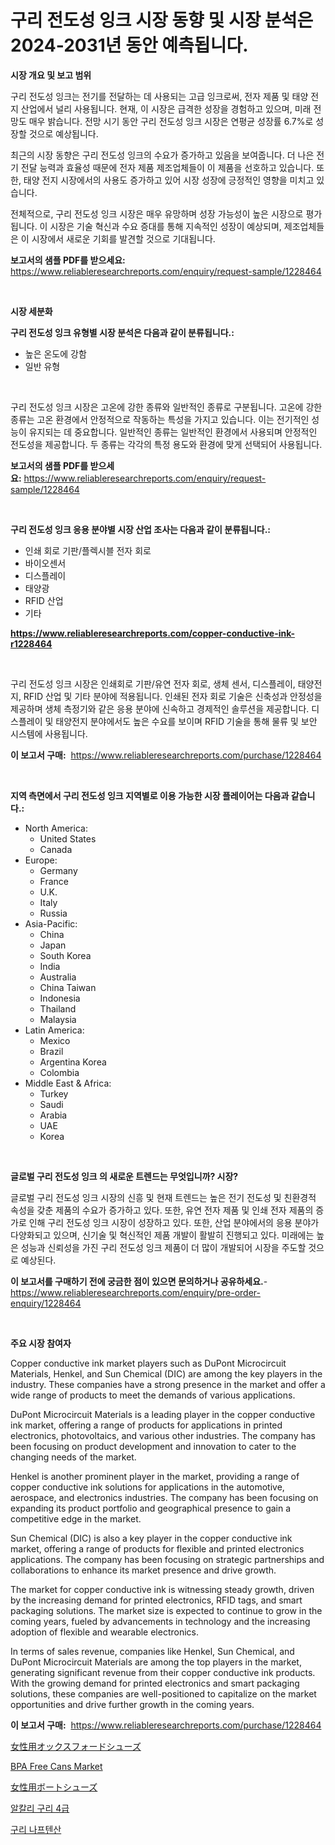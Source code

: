 <p><h1>구리 전도성 잉크 시장 동향 및 시장 분석은 2024-2031년 동안 예측됩니다.</h1></p><p><strong>시장 개요 및 보고 범위</strong></p>
<p><p>구리 전도성 잉크는 전기를 전달하는 데 사용되는 고급 잉크로써, 전자 제품 및 태양 전지 산업에서 널리 사용됩니다. 현재, 이 시장은 급격한 성장을 경험하고 있으며, 미래 전망도 매우 밝습니다. 전망 시기 동안 구리 전도성 잉크 시장은 연평균 성장률 6.7%로 성장할 것으로 예상됩니다.</p><p>최근의 시장 동향은 구리 전도성 잉크의 수요가 증가하고 있음을 보여줍니다. 더 나은 전기 전달 능력과 효율성 때문에 전자 제품 제조업체들이 이 제품을 선호하고 있습니다. 또한, 태양 전지 시장에서의 사용도 증가하고 있어 시장 성장에 긍정적인 영향을 미치고 있습니다.</p><p>전체적으로, 구리 전도성 잉크 시장은 매우 유망하며 성장 가능성이 높은 시장으로 평가됩니다. 이 시장은 기술 혁신과 수요 증대를 통해 지속적인 성장이 예상되며, 제조업체들은 이 시장에서 새로운 기회를 발견할 것으로 기대됩니다.</p></p>
<p><strong>보고서의 샘플 PDF를 받으세요:</strong> <a href="https://www.reliableresearchreports.com/enquiry/request-sample/1228464">https://www.reliableresearchreports.com/enquiry/request-sample/1228464</a></p>
<p>&nbsp;</p>
<p><strong>시장 세분화</strong></p>
<p><strong>구리 전도성 잉크 유형별 시장 분석은 다음과 같이 분류됩니다.:</strong></p>
<p><ul><li>높은 온도에 강함</li><li>일반 유형</li></ul></p>
<p>&nbsp;</p>
<p><p>구리 전도성 잉크 시장은 고온에 강한 종류와 일반적인 종류로 구분됩니다. 고온에 강한 종류는 고온 환경에서 안정적으로 작동하는 특성을 가지고 있습니다. 이는 전기적인 성능이 유지되는 데 중요합니다. 일반적인 종류는 일반적인 환경에서 사용되며 안정적인 전도성을 제공합니다. 두 종류는 각각의 특정 용도와 환경에 맞게 선택되어 사용됩니다.</p></p>
<p><strong>보고서의 샘플 PDF를 받으세요:</strong>&nbsp;<a href="https://www.reliableresearchreports.com/enquiry/request-sample/1228464">https://www.reliableresearchreports.com/enquiry/request-sample/1228464</a></p>
<p>&nbsp;</p>
<p><strong> 구리 전도성 잉크 응용 분야별 시장 산업 조사는 다음과 같이 분류됩니다.:</strong></p>
<p><ul><li>인쇄 회로 기판/플렉시블 전자 회로</li><li>바이오센서</li><li>디스플레이</li><li>태양광</li><li>RFID 산업</li><li>기타</li></ul></p>
<p><strong><a href="https://www.reliableresearchreports.com/copper-conductive-ink-r1228464">https://www.reliableresearchreports.com/copper-conductive-ink-r1228464</a></strong></p>
<p>&nbsp;</p>
<p><p>구리 전도성 잉크 시장은 인쇄회로 기판/유연 전자 회로, 생체 센서, 디스플레이, 태양전지, RFID 산업 및 기타 분야에 적용됩니다. 인쇄된 전자 회로 기술은 신축성과 안정성을 제공하며 생체 측정기와 같은 응용 분야에 신속하고 경제적인 솔루션을 제공합니다. 디스플레이 및 태양전지 분야에서도 높은 수요를 보이며 RFID 기술을 통해 물류 및 보안 시스템에 사용됩니다.</p></p>
<p><strong>이 보고서 구매:</strong>&nbsp; <a href="https://www.reliableresearchreports.com/purchase/1228464">https://www.reliableresearchreports.com/purchase/1228464</a></p>
<p>&nbsp;</p>
<p><strong>지역 측면에서 구리 전도성 잉크 지역별로 이용 가능한 시장 플레이어는 다음과 같습니다.:</strong></p>
<p><ul>
    <li>
        North America:
        <ul>
            <li>United States</li>
            <li>Canada</li>
        </ul>
    </li>
    <li>
        Europe:
        <ul>
            <li>Germany</li>
            <li>France</li>
            <li>U.K.</li>
            <li>Italy</li>
            <li>Russia</li>
        </ul>
    </li>
    <li>
        Asia-Pacific:
        <ul>
            <li>China</li>
            <li>Japan</li>
            <li>South Korea</li>
            <li>India</li>
            <li>Australia</li>
            <li>China Taiwan</li>
            <li>Indonesia</li>
            <li>Thailand</li>
            <li>Malaysia</li>
        </ul>
    </li>
    <li>
        Latin America:
        <ul>
            <li>Mexico</li>
            <li>Brazil</li>
            <li>Argentina Korea</li>
            <li>Colombia</li>
        </ul>
    </li>
    <li>
        Middle East & Africa:
        <ul>
            <li>Turkey</li>
            <li>Saudi</li>
            <li>Arabia</li>
            <li>UAE</li>
            <li>Korea</li>
        </ul>
    </li>
    </ul></p>
<p>&nbsp;</p>
<p><strong>글로벌 구리 전도성 잉크 의 새로운 트렌드는 무엇입니까? 시장?</strong></p>
<p><p>글로벌 구리 전도성 잉크 시장의 신흥 및 현재 트렌드는 높은 전기 전도성 및 친환경적 속성을 갖춘 제품의 수요가 증가하고 있다. 또한, 유연 전자 제품 및 인쇄 전자 제품의 증가로 인해 구리 전도성 잉크 시장이 성장하고 있다. 또한, 산업 분야에서의 응용 분야가 다양화되고 있으며, 신기술 및 혁신적인 제품 개발이 활발히 진행되고 있다. 미래에는 높은 성능과 신뢰성을 가진 구리 전도성 잉크 제품이 더 많이 개발되어 시장을 주도할 것으로 예상된다.</p></p>
<p><strong>이 보고서를 구매하기 전에 궁금한 점이 있으면 문의하거나 공유하세요.</strong>- <a href="https://www.reliableresearchreports.com/enquiry/pre-order-enquiry/1228464">https://www.reliableresearchreports.com/enquiry/pre-order-enquiry/1228464</a></p>
<p>&nbsp;</p>
<p><strong>주요 시장 참여자</strong></p>
<p><p>Copper conductive ink market players such as DuPont Microcircuit Materials, Henkel, and Sun Chemical (DIC) are among the key players in the industry. These companies have a strong presence in the market and offer a wide range of products to meet the demands of various applications.</p><p>DuPont Microcircuit Materials is a leading player in the copper conductive ink market, offering a range of products for applications in printed electronics, photovoltaics, and various other industries. The company has been focusing on product development and innovation to cater to the changing needs of the market.</p><p>Henkel is another prominent player in the market, providing a range of copper conductive ink solutions for applications in the automotive, aerospace, and electronics industries. The company has been focusing on expanding its product portfolio and geographical presence to gain a competitive edge in the market.</p><p>Sun Chemical (DIC) is also a key player in the copper conductive ink market, offering a range of products for flexible and printed electronics applications. The company has been focusing on strategic partnerships and collaborations to enhance its market presence and drive growth.</p><p>The market for copper conductive ink is witnessing steady growth, driven by the increasing demand for printed electronics, RFID tags, and smart packaging solutions. The market size is expected to continue to grow in the coming years, fueled by advancements in technology and the increasing adoption of flexible and wearable electronics.</p><p>In terms of sales revenue, companies like Henkel, Sun Chemical, and DuPont Microcircuit Materials are among the top players in the market, generating significant revenue from their copper conductive ink products. With the growing demand for printed electronics and smart packaging solutions, these companies are well-positioned to capitalize on the market opportunities and drive further growth in the coming years.</p></p>
<p><strong>이 보고서 구매:</strong>&nbsp;&nbsp;<a href="https://www.reliableresearchreports.com/purchase/1228464">https://www.reliableresearchreports.com/purchase/1228464</a></p>
<p><p><a href="https://github.com/MosesSpinka1914/Market-Research-Report-List-1/blob/main/136133332811.md">女性用オックスフォードシューズ</a></p><p><a href="https://issuu.com/reportprime-2/docs/bpa-free-cans-market-size-2030.pptx">BPA Free Cans Market</a></p><p><a href="https://github.com/bevdtkn4419963/Market-Research-Report-List-1/blob/main/972717432810.md">女性用ボートシューズ</a></p><p><a href="https://github.com/vsoq0zknh59/Market-Research-Report-List-1/blob/main/967674529959.md">알칼리 구리 4급</a></p><p><a href="https://github.com/Tristiarton768456/Market-Research-Report-List-1/blob/main/233027929960.md">구리 나프텐산</a></p></p>